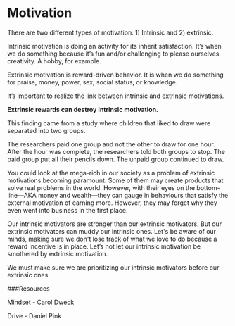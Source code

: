 ﻿# Motivation

There are two different types of motivation: 1) Intrinsic and 2) extrinsic.

Intrinsic motivation is doing an activity for its inherit satisfaction. 
It’s when we do something because it’s fun and/or challenging to please ourselves creativity. A hobby, for example.

Extrinsic motivation is reward-driven behavior. It is when we do something for praise, money, power, sex, social status, or knowledge.

It’s important to realize the link between intrinsic and extrinsic motivations. 

**Extrinsic rewards can destroy intrinsic motivation.** 

This finding came from a study where children that liked to draw were separated into two groups. 

The researchers paid one group and not the other to draw for one hour. After the hour was complete, the researchers told both groups to stop. The paid group put all their pencils down. The unpaid group continued to draw.

You could look at the mega-rich in our society as a problem of extrinsic motivations becoming paramount. Some of them may create products that solve real problems in the world. However, with their eyes on the bottom-line—AKA money and wealth—they can gauge in behaviours that satisfy the external motivation of earning more. However, they may forget why they even went into business in the first place.

Our intrinsic motivators are stronger than our extrinsic motivators. But our extrinsic motivators can muddy our intrinsic ones. Let's be aware of our minds, making sure we don't lose track of what we love to do because a reward incentive is in place. Let’s not let our intrinsic motivation be smothered by extrinsic motivation. 

We must make sure we are prioritizing our intrinsic motivators before our extrinsic ones. 

###Resources

Mindset - Carol Dweck

Drive - Daniel Pink
